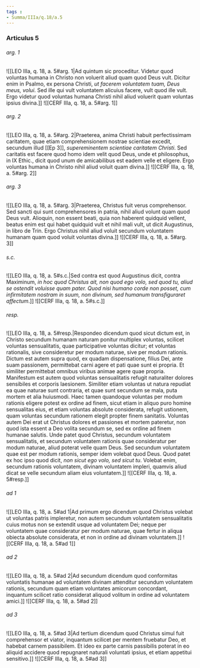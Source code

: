 ```yaml
---
tags : 
- Summa/IIIa/q.18/a.5
---
```


### Articulus 5

###### arg. 1
![[LEO IIIa, q. 18, a. 5#arg. 1|Ad quintum sic proceditur. Videtur quod voluntas humana in Christo non voluerit aliud quam quod Deus vult. Dicitur enim in Psalmo, ex persona Christi, *ut facerem voluntatem tuam, Deus meus, volui*. Sed ille qui vult voluntatem alicuius facere, vult quod ille vult. Ergo videtur quod voluntas humana Christi nihil aliud voluerit quam voluntas ipsius divina.]]
![[CERF IIIa, q. 18, a. 5#arg. 1]]

###### arg. 2
![[LEO IIIa, q. 18, a. 5#arg. 2|Praeterea, anima Christi habuit perfectissimam caritatem, quae etiam comprehensionem nostrae scientiae excedit, secundum illud [[Ep 3]], *supereminentem scientiae caritatem Christi*. Sed caritatis est facere quod homo idem velit quod Deus, unde et philosophus, in IX Ethic., dicit quod unum de amicabilibus est eadem velle et eligere. Ergo voluntas humana in Christo nihil aliud voluit quam divina.]]
![[CERF IIIa, q. 18, a. 5#arg. 2]]

###### arg. 3
![[LEO IIIa, q. 18, a. 5#arg. 3|Praeterea, Christus fuit verus comprehensor. Sed sancti qui sunt comprehensores in patria, nihil aliud volunt quam quod Deus vult. Alioquin, non essent beati, quia non haberent quidquid vellent, beatus enim est qui habet quidquid vult et nihil mali vult, ut dicit Augustinus, in libro de Trin. Ergo Christus nihil aliud voluit secundum voluntatem humanam quam quod voluit voluntas divina.]]
![[CERF IIIa, q. 18, a. 5#arg. 3]]

###### s.c.
![[LEO IIIa, q. 18, a. 5#s.c.|Sed contra est quod Augustinus dicit, contra Maximinum, *in hoc quod Christus ait, non quod ego volo, sed quod tu, aliud se ostendit voluisse quam pater. Quod nisi humano corde non posset, cum infirmitatem nostram in suum, non divinum, sed humanum transfiguraret affectum*.]]
![[CERF IIIa, q. 18, a. 5#s.c.]]

###### resp.
![[LEO IIIa, q. 18, a. 5#resp.|Respondeo dicendum quod sicut dictum est, in Christo secundum humanam naturam ponitur multiplex voluntas, scilicet voluntas sensualitatis, quae participative voluntas dicitur; et voluntas rationalis, sive consideretur per modum naturae, sive per modum rationis. Dictum est autem supra quod, ex quadam dispensatione, filius Dei, ante suam passionem, permittebat carni agere et pati quae sunt ei propria. Et similiter permittebat omnibus viribus animae agere quae propria. Manifestum est autem quod voluntas sensualitatis refugit naturaliter dolores sensibiles et corporis laesionem. Similiter etiam voluntas ut natura repudiat ea quae naturae sunt contraria, et quae sunt secundum se mala, puta mortem et alia huiusmodi. Haec tamen quandoque voluntas per modum rationis eligere potest ex ordine ad finem, sicut etiam in aliquo puro homine sensualitas eius, et etiam voluntas absolute considerata, refugit ustionem, quam voluntas secundum rationem elegit propter finem sanitatis. Voluntas autem Dei erat ut Christus dolores et passiones et mortem pateretur, non quod ista essent a Deo volita secundum se, sed ex ordine ad finem humanae salutis. Unde patet quod Christus, secundum voluntatem sensualitatis, et secundum voluntatem rationis quae consideratur per modum naturae, aliud poterat velle quam Deus. Sed secundum voluntatem quae est per modum rationis, semper idem volebat quod Deus. Quod patet ex hoc ipso quod dicit, *non sicut ego volo, sed sicut tu*. Volebat enim, secundum rationis voluntatem, divinam voluntatem impleri, quamvis aliud dicat se velle secundum aliam eius voluntatem.]]
![[CERF IIIa, q. 18, a. 5#resp.]]

###### ad 1
![[LEO IIIa, q. 18, a. 5#ad 1|Ad primum ergo dicendum quod Christus volebat ut voluntas patris impleretur, non autem secundum voluntatem sensualitatis cuius motus non se extendit usque ad voluntatem Dei; neque per voluntatem quae consideratur per modum naturae, quae fertur in aliqua obiecta absolute considerata, et non in ordine ad divinam voluntatem.]]
![[CERF IIIa, q. 18, a. 5#ad 1]]

###### ad 2
![[LEO IIIa, q. 18, a. 5#ad 2|Ad secundum dicendum quod conformitas voluntatis humanae ad voluntatem divinam attenditur secundum voluntatem rationis, secundum quam etiam voluntates amicorum concordant, inquantum scilicet ratio considerat aliquod volitum in ordine ad voluntatem amici.]]
![[CERF IIIa, q. 18, a. 5#ad 2]]

###### ad 3
![[LEO IIIa, q. 18, a. 5#ad 3|Ad tertium dicendum quod Christus simul fuit comprehensor et viator, inquantum scilicet per mentem fruebatur Deo, et habebat carnem passibilem. Et ideo ex parte carnis passibilis poterat in eo aliquid accidere quod repugnaret naturali voluntati ipsius, et etiam appetitui sensitivo.]]
![[CERF IIIa, q. 18, a. 5#ad 3]]

